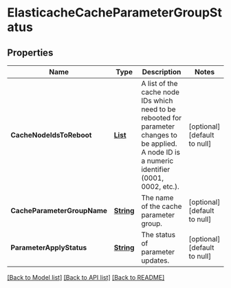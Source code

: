 # ElasticacheCacheParameterGroupStatus
## Properties

Name | Type | Description | Notes
------------ | ------------- | ------------- | -------------
**CacheNodeIdsToReboot** | [**List**](string.md) | A list of the cache node IDs which need to be rebooted for parameter changes to be applied. A node ID is a numeric identifier (0001, 0002, etc.). | [optional] [default to null]
**CacheParameterGroupName** | [**String**](string.md) | The name of the cache parameter group. | [optional] [default to null]
**ParameterApplyStatus** | [**String**](string.md) | The status of parameter updates. | [optional] [default to null]

[[Back to Model list]](../README.md#documentation-for-models) [[Back to API list]](../README.md#documentation-for-api-endpoints) [[Back to README]](../README.md)

